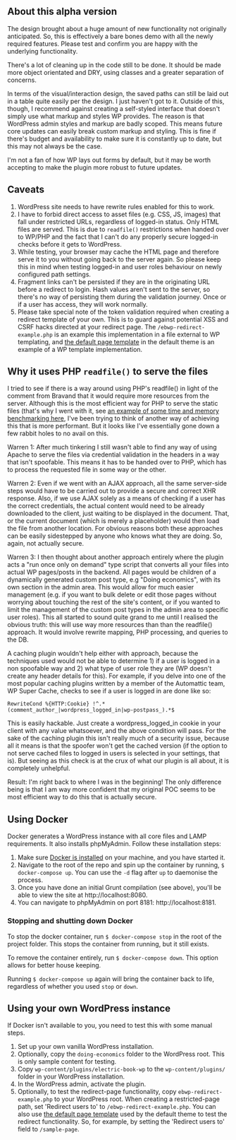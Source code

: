 ## About this alpha version

The design brought about a huge amount of new functionality not originally anticipated. So, this is effectively a bare bones demo with all the newly required features. Please test and confirm you are happy with the underlying functionality.

There's a lot of cleaning up in the code still to be done. It should be made more object orientated and DRY, using classes and a greater separation of concerns.

In terms of the visual/interaction design, the saved paths can still be laid out in a table quite easily per the design. I just haven't got to it. Outside of this, though, I recommend against creating a self-styled interface that doesn't simply use what markup and styles WP provides. The reason is that WordPress admin styles and markup are badly scoped. This means future core updates can easily break custom markup and styling. This is fine if there's budget and availability to make sure it is constantly up to date, but this may not always be the case. 

I'm not a fan of how WP lays out forms by default, but it may be worth accepting to make the plugin more robust to future updates.

## Caveats

1. WordPress site needs to have rewrite rules enabled for this to work.
2. I have to forbid direct access to asset files (e.g. CSS, JS, images) that fall under restricted URLs, regardless of logged-in status. Only HTML files are served. This is due to `readfile()` restrictions when handed over to WP/PHP and the fact that I can't do any properly secure logged-in checks before it gets to WordPress.
3. While testing, your browser may cache the HTML page and therefore serve it to you without going back to the server again. So please keep this in mind when testing logged-in and user roles behaviour on newly configured path settings.
4. Fragment links can't be persisted if they are in the originating URL before a redirect to login. Hash values aren't sent to the server, so there's no way of persisting them during the validation journey. Once or if a user has access, they will work normally.
5. Please take special note of the token validation required when creating a redirect template of your own. This is to guard against potential XSS and CSRF hacks directed at your redirect page. The `/ebwp-redirect-example.php` is an example this implementation in a file external to WP templating, and [the default page template](https://github.com/alexmaughan/electric-book-wp/blob/master/wp-content/themes/serve-restricted-html/page.php) in the default theme is an example of a WP template implementation.

## Why it uses PHP `readfile()` to serve the files

I tried to see if there is a way around using PHP's readfile() in light of the comment from Bravand that it would require more resources from the server. Although this is the most efficient way for PHP to serve the static files (that's why I went with it, see [an example of some time and memory benchmarking here](https://www.raditha.com/wiki/Readfile_vs_include/), I've been trying to think of another way of achieving this that is more performant. But it looks like I've essentially gone down a few rabbit holes to no avail on this.

Warren 1: After much tinkering I still wasn't able to find any way of using Apache to serve the files via credential validation in the headers in a way that isn't spoofable. This means it has to be handed over to PHP, which has to process the requested file in some way or the other.

Warren 2: Even if we went with an AJAX approach, all the same server-side steps would have to be carried out to provide a secure and correct XHR response. Also, if we use AJAX solely as a means of checking if a user has the correct credentials, the actual content would need to be already downloaded to the client, just waiting to be displayed in the document. That, or the current document (which is merely a placeholder) would then load the file from another location. For obvious reasons both these approaches can be easily sidestepped by anyone who knows what they are doing. So, again, not actually secure.

Warren 3: I then thought about another approach entirely where the plugin acts a "run once only on demand" type script that converts all your files into actual WP pages/posts in the backend. All pages would be children of a dynamically generated custom post type, e.g "Doing economics", with its own section in the admin area. This would allow for much easier management (e.g. if you want to bulk delete or edit those pages without worrying about touching the rest of the site's content, or if you wanted to limit the management of the custom post types in the admin area to specific user roles). This all started to sound quite grand to me until I realised the obvious truth: this will use way more resources than than the readfile() approach. It would involve rewrite mapping, PHP processing, and queries to the DB. 

A caching plugin wouldn't help either with approach, because the techniques used would not be able to determine 1) if a user is logged in a non spoofable way and 2) what type of user role they are (WP doesn't create any header details for this). For example, if you delve into one of the most popular caching plugins written by a member of the Automattic team, WP Super Cache, checks to see if a user is logged in are done like so:
```
RewriteCond %{HTTP:Cookie} !^.*(comment_author_|wordpress_logged_in|wp-postpass_).*$
```
This is easily hackable. Just create a wordpress_logged_in cookie in your client with any value whatsoever, and the above condition will pass. For the sake of the caching plugin this isn't really much of a security issue, because all it means is that the spoofer won't get the cached version (if the option to not serve cached files to logged in users is selected in your settings, that is). But seeing as this check is at the crux of what our plugin is all about, it is completely unhelpful.

Result: I'm right back to where I was in the beginning! The only difference being is that I am way more confident that my original POC seems to be most efficient way to do this that is actually secure.


## Using Docker

Docker generates a WordPress instance with all core files and LAMP requirements. It also installs phpMyAdmin. Follow these installation steps:

1. Make sure [Docker is installed](https://www.docker.com) on your machine, and you have started it.
2. Navigate to the root of the repo and spin up the container by running, `$ docker-compose up`. You can use the `-d` flag after `up` to daemonise the process.
3. Once you have done an initial Grunt compilation (see above), you'll be able to view the site at http://localhost:8080.
4. You can navigate to phpMyAdmin on port 8181: http://localhost:8181.

### Stopping and shutting down Docker

To stop the docker container, run `$ docker-compose stop` in the root of the project folder. This stops the container from running, but it still exists.

To remove the container entirely, run `$ docker-compose down`. This option allows for better house keeping.

Running `$ docker-compose up` again will bring the container back to life, regardless of whether you used `stop` or `down`.

## Using your own WordPress instance

If Docker isn't available to you, you need to test this with some manual steps.

1. Set up your own vanilla WordPress installation.
2. Optionally, copy the `doing-economics` folder to the WordPress root. This is only sample content for testing.
3. Copy `wp-content/plugins/electric-book-wp` to the `wp-content/plugins/` folder in your WordPress installation.
4. In the WordPress admin, activate the plugin.
5. Optionally, to test the redirect-page functionality, copy `ebwp-redirect-example.php` to your WordPress root. When creating a restricted-page path, set 'Redirect users to' to `/ebwp-redirect-example.php`. You can also use [the default page template](https://github.com/alexmaughan/electric-book-wp/blob/master/wp-content/themes/serve-restricted-html/page.php) used by the default theme to test the redirect functionality. So, for example, by setting the 'Redirect users to' field to `/sample-page`.

